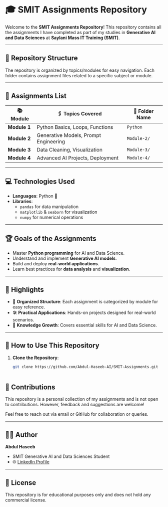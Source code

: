 # 🎓 SMIT Assignments Repository

Welcome to the **SMIT Assignments Repository**! This repository contains all the assignments I have completed as part of my studies in **Generative AI and Data Sciences** at **Saylani Mass IT Training (SMIT)**.

---

## 📂 Repository Structure

The repository is organized by topics/modules for easy navigation. Each folder contains assignment files related to a specific subject or module.

---

## 📝 Assignments List

| 📚 **Module**       | 🖇️ **Topics Covered**                  | 📂 **Folder Name** |
|----------------------|----------------------------------------|--------------------|
| **Module 1**         | Python Basics, Loops, Functions       | `Python`           |
| **Module 2**         | Generative Models, Prompt Engineering | `Module-2/`        |
| **Module 3**         | Data Cleaning, Visualization          | `Module-3/`        |
| **Module 4**         | Advanced AI Projects, Deployment      | `Module-4/`        |

---

## 💻 Technologies Used

- **Languages**: Python 🐍  
- **Libraries**:  
  - `pandas` for data manipulation  
  - `matplotlib` & `seaborn` for visualization  
  - `numpy` for numerical operations  

---

## 🏆 Goals of the Assignments

- Master **Python programming** for AI and Data Science.  
- Understand and implement **Generative AI models**.  
- Build and deploy **real-world applications**.  
- Learn best practices for **data analysis** and **visualization**.

---

## 🌟 Highlights

- 📂 **Organized Structure**: Each assignment is categorized by module for easy reference.  
- 🛠️ **Practical Applications**: Hands-on projects designed for real-world scenarios.  
- 🧠 **Knowledge Growth**: Covers essential skills for AI and Data Science.

---

## 📌 How to Use This Repository

1. **Clone the Repository**:  
   ```bash
   git clone https://github.com/Abdul-Haseeb-AI/SMIT-Assignments.git
  
## 🤝 Contributions

This repository is a personal collection of my assignments and is not open to contributions. However, feedback and suggestions are welcome!

Feel free to reach out via email or GitHub for collaboration or queries.

---

## 🧑‍💻 Author

**Abdul Haseeb**

- SMIT Generative AI and Data Sciences Student  
- 🌐 [LinkedIn Profile](https://www.linkedin.com/in/abdul-haseeb-980075323/)  

---

## 📜 License

This repository is for educational purposes only and does not hold any commercial license.  

